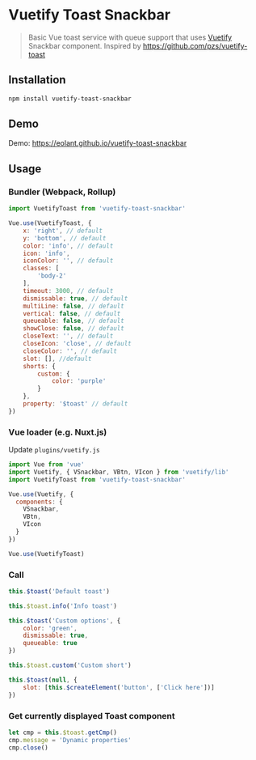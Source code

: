 # Vuetify Toast Snackbar

> Basic Vue toast service with queue support that uses [Vuetify](https://github.com/vuetifyjs/vuetify) Snackbar component.
> Inspired by https://github.com/pzs/vuetify-toast

## Installation

```bash
npm install vuetify-toast-snackbar
```

## Demo

Demo: https://eolant.github.io/vuetify-toast-snackbar

## Usage

### Bundler (Webpack, Rollup)

```js
import VuetifyToast from 'vuetify-toast-snackbar'

Vue.use(VuetifyToast, {
	x: 'right', // default
	y: 'bottom', // default
	color: 'info', // default
	icon: 'info',
	iconColor: '', // default
	classes: [
		'body-2'
	],
	timeout: 3000, // default
	dismissable: true, // default
	multiLine: false, // default
	vertical: false, // default
	queueable: false, // default
	showClose: false, // default
	closeText: '', // default
	closeIcon: 'close', // default
	closeColor: '', // default
	slot: [], //default
	shorts: {
		custom: {
			color: 'purple'
		}
	},
	property: '$toast' // default
})
```

### Vue loader (e.g. Nuxt.js)

Update `plugins/vuetify.js`

```js
import Vue from 'vue'
import Vuetify, { VSnackbar, VBtn, VIcon } from 'vuetify/lib'
import VuetifyToast from 'vuetify-toast-snackbar'

Vue.use(Vuetify, {
  components: {
    VSnackbar,
    VBtn,
    VIcon
  }
})

Vue.use(VuetifyToast)
```

### Call

```js
this.$toast('Default toast')

this.$toast.info('Info toast')

this.$toast('Custom options', {
	color: 'green',
	dismissable: true,
	queueable: true
})

this.$toast.custom('Custom short')

this.$toast(null, {
	slot: [this.$createElement('button', ['Click here'])]
})
```

### Get currently displayed Toast component

```js
let cmp = this.$toast.getCmp()
cmp.message = 'Dynamic properties'
cmp.close()
```